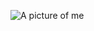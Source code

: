 ![A picture of me](https://www.tennisworldes.com/imgs/34975/fotografo-radka-leitmeritz-sobre-roger-federer-es-como-un-bailarin-de-ballet.jpg)
